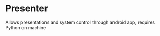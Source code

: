 # Presenter
Allows presentations and system control through android app, requires Python on machine
